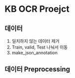 # KB OCR Proejct

## 데이터 

1. 일치하지 않는 데이터 제거
2. Train, valid, Test 나눠서 이동
3. make_json_annotation


## 데이터 Preprocessing